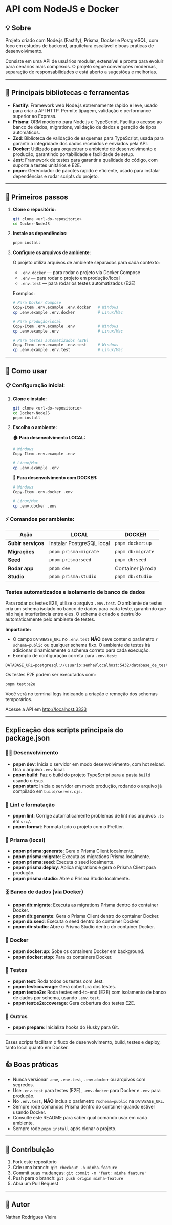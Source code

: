 # API com NodeJS e Docker

## 💡 Sobre

Projeto criado com Node.js (Fastify), Prisma, Docker e PostgreSQL, com foco em estudos de backend, arquitetura escalável e boas práticas de desenvolvimento.

Consiste em uma API de usuários modular, extensível e pronta para evoluir para cenários mais complexos. O projeto segue convenções modernas, separação de responsabilidades e está aberto a sugestões e melhorias.

---

## 🧰 Principais bibliotecas e ferramentas

- **Fastify**: Framework web Node.js extremamente rápido e leve, usado para criar a API HTTP. Permite tipagem, validação e performance superior ao Express.
- **Prisma**: ORM moderno para Node.js e TypeScript. Facilita o acesso ao banco de dados, migrations, validação de dados e geração de tipos automáticos.
- **Zod**: Biblioteca de validação de esquemas para TypeScript, usada para garantir a integridade dos dados recebidos e enviados pela API.
- **Docker**: Utilizado para orquestrar o ambiente de desenvolvimento e produção, garantindo portabilidade e facilidade de setup.
- **Jest**: Framework de testes para garantir a qualidade do código, com suporte a testes unitários e E2E.
- **pnpm**: Gerenciador de pacotes rápido e eficiente, usado para instalar dependências e rodar scripts do projeto.

---

## 🏁 Primeiros passos

1. **Clone o repositório:**
   ```sh
   git clone <url-do-repositorio>
   cd Docker-NodeJS
   ```
2. **Instale as dependências:**

   ```sh
   pnpm install
   ```


3. **Configure os arquivos de ambiente:**

   O projeto utiliza arquivos de ambiente separados para cada contexto:

   - `.env.docker` — para rodar o projeto via Docker Compose
   - `.env` — para rodar o projeto em produção/local
   - `.env.test` — para rodar os testes automatizados (E2E)

   Exemplos:

   ```sh
   # Para Docker Compose
   Copy-Item .env.example .env.docker   # Windows
   cp .env.example .env.docker          # Linux/Mac

   # Para produção/local
   Copy-Item .env.example .env          # Windows
   cp .env.example .env                 # Linux/Mac

   # Para testes automatizados (E2E)
   Copy-Item .env.example .env.test     # Windows
   cp .env.example .env.test            # Linux/Mac
   ```

---

## 🚀 Como usar

### **📋 Configuração inicial:**

1. **Clone e instale:**

   ```sh
   git clone <url-do-repositorio>
   cd Docker-NodeJS
   pnpm install
   ```

2. **Escolha o ambiente:**

   **🏠 Para desenvolvimento LOCAL:**

   ```sh
   # Windows
   Copy-Item .env.example .env

   # Linux/Mac
   cp .env.example .env
   ```

   **🐳 Para desenvolvimento com DOCKER:**

   ```sh
   # Windows
   Copy-Item .env.docker .env

   # Linux/Mac
   cp .env.docker .env
   ```

### **⚡ Comandos por ambiente:**

| Ação               | LOCAL                     | DOCKER            |
| ------------------ | ------------------------- | ----------------- |
| **Subir serviços** | Instalar PostgreSQL local | `pnpm docker:up`  |
| **Migrações**      | `pnpm prisma:migrate`     | `pnpm db:migrate` |
| **Seed**           | `pnpm prisma:seed`        | `pnpm db:seed`    |
| **Rodar app**      | `pnpm dev`                | Container já roda |
| **Studio**         | `pnpm prisma:studio`      | `pnpm db:studio`  |


### **Testes automatizados e isolamento de banco de dados**

Para rodar os testes E2E, utilize o arquivo `.env.test`. O ambiente de testes cria um schema isolado no banco de dados para cada teste, garantindo que não haja interferência entre eles. O schema é criado e destruído automaticamente pelo ambiente de testes.

**Importante:**
- O campo `DATABASE_URL` no `.env.test` **NÃO** deve conter o parâmetro `?schema=public` ou qualquer schema fixo. O ambiente de testes irá adicionar dinamicamente o schema correto para cada execução.
- Exemplo de configuração correta para `.env.test`:

```dotenv
DATABASE_URL=postgresql://usuario:senha@localhost:5432/database_de_teste
```

Os testes E2E podem ser executados com:

```sh
pnpm test:e2e
```

Você verá no terminal logs indicando a criação e remoção dos schemas temporários.

Acesse a API em [http://localhost:3333](http://localhost:3333)

---

## Explicação dos scripts principais do package.json

### 👨‍💻 Desenvolvimento

- **pnpm dev**: Inicia o servidor em modo desenvolvimento, com hot reload. Usa o arquivo `.env` local.
- **pnpm build**: Faz o build do projeto TypeScript para a pasta `build` usando o `tsup`.
- **pnpm start**: Inicia o servidor em modo produção, rodando o arquivo já compilado em `build/server.cjs`.

### 🎨 Lint e formatação

- **pnpm lint**: Corrige automaticamente problemas de lint nos arquivos `.ts` em `src/`.
- **pnpm format**: Formata todo o projeto com o Prettier.

### 📝 Prisma (local)

- **pnpm prisma:generate**: Gera o Prisma Client localmente.
- **pnpm prisma:migrate**: Executa as migrations Prisma localmente.
- **pnpm prisma:seed**: Executa o seed localmente.
- **pnpm prisma:deploy**: Aplica migrations e gera o Prisma Client para produção.
- **pnpm prisma:studio**: Abre o Prisma Studio localmente.

### 🗄️ Banco de dados (via Docker)

- **pnpm db:migrate**: Executa as migrations Prisma dentro do container Docker.
- **pnpm db:generate**: Gera o Prisma Client dentro do container Docker.
- **pnpm db:seed**: Executa o seed dentro do container Docker.
- **pnpm db:studio**: Abre o Prisma Studio dentro do container Docker.

### 🐳 Docker

- **pnpm docker:up**: Sobe os containers Docker em background.
- **pnpm docker:stop**: Para os containers Docker.


### 🧪 Testes

- **pnpm test**: Roda todos os testes com Jest.
- **pnpm test:coverage**: Gera cobertura dos testes.
- **pnpm test:e2e**: Roda testes end-to-end (E2E) com isolamento de banco de dados por schema, usando `.env.test`.
- **pnpm test:e2e:coverage**: Gera cobertura dos testes E2E.

### 🧩 Outros

- **pnpm prepare**: Inicializa hooks do Husky para Git.

---

Esses scripts facilitam o fluxo de desenvolvimento, build, testes e deploy, tanto local quanto em Docker.


## 👍 Boas práticas

- Nunca versionar `.env`, `.env.test`, `.env.docker` ou arquivos com segredos.
- Use `.env.test` para testes (E2E), `.env.docker` para Docker e `.env` para produção.
- No `.env.test`, **NÃO** inclua o parâmetro `?schema=public` na `DATABASE_URL`.
- Sempre rode comandos Prisma dentro do container quando estiver usando Docker.
- Consulte este README para saber qual comando usar em cada ambiente.
- Sempre rode `pnpm install` após clonar o projeto.

---

## 🤝 Contribuição

1. Fork este repositório
2. Crie uma branch: `git checkout -b minha-feature`
3. Commit suas mudanças: `git commit -m 'feat: minha feature'`
4. Push para o branch: `git push origin minha-feature`
5. Abra um Pull Request

---

## 👤 Autor

Nathan Rodrigues Vieira
